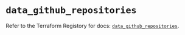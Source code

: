 # `data_github_repositories`

Refer to the Terraform Registory for docs: [`data_github_repositories`](https://registry.terraform.io/providers/integrations/github/5.40.0/docs/data-sources/repositories).
